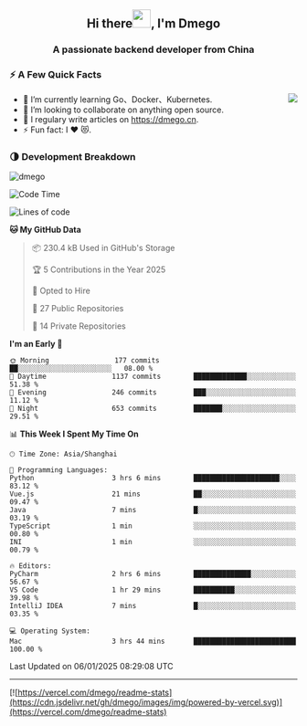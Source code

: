 <h2 align="center">Hi there<img src="https://cdn.jsdelivr.net/gh/dmego/images/img/Hi.gif" height="32" />, I'm Dmego </h2>
<h3 align="center">A passionate backend developer from China</h3>

### ⚡️ A Few Quick Facts

<img align="right" src="https://readme-stats-dmego.vercel.app/api?username=dmego&show_icons=true&icon_color=1573B3&hide_title=true&text_color=718096&bg_color=00000000&hide_border=true"/>

<ul>
    <li> 🌱 I’m currently learning Go、Docker、Kubernetes.</li>
    <li> 👯 I’m looking to collaborate on anything open source.</li>
    <li> 📝 I regulary write articles on <a href="https://dmego.cn">https://dmego.cn</a>.</li>
    <li> ⚡ Fun fact: I ❤️ 😻.</li>
</ul>

### 🌗 Development Breakdown

<img src="https://komarev.com/ghpvc/?username=dmego" alt="dmego" />

<!--START_SECTION:waka-->
![Code Time](http://img.shields.io/badge/Code%20Time-3%2C216%20hrs%2055%20mins-blue)

![Lines of code](https://img.shields.io/badge/From%20Hello%20World%20I%27ve%20Written-678.6%20thousand%20lines%20of%20code-blue)

**🐱 My GitHub Data** 

> 📦 230.4 kB Used in GitHub's Storage 
 > 
> 🏆 5 Contributions in the Year 2025
 > 
> 💼 Opted to Hire
 > 
> 📜 27 Public Repositories 
 > 
> 🔑 14 Private Repositories 
 > 
**I'm an Early 🐤** 

```text
🌞 Morning                177 commits         ██░░░░░░░░░░░░░░░░░░░░░░░   08.00 % 
🌆 Daytime                1137 commits        █████████████░░░░░░░░░░░░   51.38 % 
🌃 Evening                246 commits         ███░░░░░░░░░░░░░░░░░░░░░░   11.12 % 
🌙 Night                  653 commits         ███████░░░░░░░░░░░░░░░░░░   29.51 % 
```


📊 **This Week I Spent My Time On** 

```text
🕑︎ Time Zone: Asia/Shanghai

💬 Programming Languages: 
Python                   3 hrs 6 mins        █████████████████████░░░░   83.12 % 
Vue.js                   21 mins             ██░░░░░░░░░░░░░░░░░░░░░░░   09.47 % 
Java                     7 mins              █░░░░░░░░░░░░░░░░░░░░░░░░   03.19 % 
TypeScript               1 min               ░░░░░░░░░░░░░░░░░░░░░░░░░   00.80 % 
INI                      1 min               ░░░░░░░░░░░░░░░░░░░░░░░░░   00.79 % 

🔥 Editors: 
PyCharm                  2 hrs 6 mins        ██████████████░░░░░░░░░░░   56.67 % 
VS Code                  1 hr 29 mins        ██████████░░░░░░░░░░░░░░░   39.98 % 
IntelliJ IDEA            7 mins              █░░░░░░░░░░░░░░░░░░░░░░░░   03.35 % 

💻 Operating System: 
Mac                      3 hrs 44 mins       █████████████████████████   100.00 % 
```


 Last Updated on 06/01/2025 08:29:08 UTC
<!--END_SECTION:waka-->

---

[![https://vercel.com/dmego/readme-stats](https://cdn.jsdelivr.net/gh/dmego/images/img/powered-by-vercel.svg)](https://vercel.com/dmego/readme-stats)

